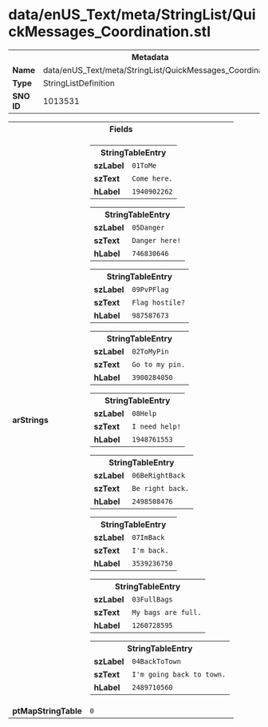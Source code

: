 <h1>data/enUS_Text/meta/StringList/QuickMessages_Coordination.stl</h1><table><tr><th colspan="100%">Metadata</th></tr><tr><td><b>Name</b></td><td>data/enUS_Text/meta/StringList/QuickMessages_Coordination.stl</td></tr><tr><td><b>Type</b></td><td>StringListDefinition</td></tr><tr><td><b>SNO ID</b></td><td>1013531</td></tr></table>

<table><tr><th colspan="100%">Fields</th></tr><tr><td><b>arStrings</b></td><td><table><tr><th colspan="100%">StringTableEntry</th></tr><tr><td><b>szLabel</b></td><td><code>01ToMe</code></td></tr><tr><td><b>szText</b></td><td><code>Come here.</code></td></tr><tr><td><b>hLabel</b></td><td><code>1940902262</code></td></tr></table>


<table><tr><th colspan="100%">StringTableEntry</th></tr><tr><td><b>szLabel</b></td><td><code>05Danger</code></td></tr><tr><td><b>szText</b></td><td><code>Danger here!</code></td></tr><tr><td><b>hLabel</b></td><td><code>746830646</code></td></tr></table>


<table><tr><th colspan="100%">StringTableEntry</th></tr><tr><td><b>szLabel</b></td><td><code>09PvPFlag</code></td></tr><tr><td><b>szText</b></td><td><code>Flag hostile?</code></td></tr><tr><td><b>hLabel</b></td><td><code>987587673</code></td></tr></table>


<table><tr><th colspan="100%">StringTableEntry</th></tr><tr><td><b>szLabel</b></td><td><code>02ToMyPin</code></td></tr><tr><td><b>szText</b></td><td><code>Go to my pin.</code></td></tr><tr><td><b>hLabel</b></td><td><code>3900284050</code></td></tr></table>


<table><tr><th colspan="100%">StringTableEntry</th></tr><tr><td><b>szLabel</b></td><td><code>08Help</code></td></tr><tr><td><b>szText</b></td><td><code>I need help!</code></td></tr><tr><td><b>hLabel</b></td><td><code>1948761553</code></td></tr></table>


<table><tr><th colspan="100%">StringTableEntry</th></tr><tr><td><b>szLabel</b></td><td><code>06BeRightBack</code></td></tr><tr><td><b>szText</b></td><td><code>Be right back.</code></td></tr><tr><td><b>hLabel</b></td><td><code>2498508476</code></td></tr></table>


<table><tr><th colspan="100%">StringTableEntry</th></tr><tr><td><b>szLabel</b></td><td><code>07ImBack</code></td></tr><tr><td><b>szText</b></td><td><code>I'm back.</code></td></tr><tr><td><b>hLabel</b></td><td><code>3539236750</code></td></tr></table>


<table><tr><th colspan="100%">StringTableEntry</th></tr><tr><td><b>szLabel</b></td><td><code>03FullBags</code></td></tr><tr><td><b>szText</b></td><td><code>My bags are full.</code></td></tr><tr><td><b>hLabel</b></td><td><code>1260728595</code></td></tr></table>


<table><tr><th colspan="100%">StringTableEntry</th></tr><tr><td><b>szLabel</b></td><td><code>04BackToTown</code></td></tr><tr><td><b>szText</b></td><td><code>I'm going back to town.</code></td></tr><tr><td><b>hLabel</b></td><td><code>2489710560</code></td></tr></table>


</td></tr><tr><td><b>ptMapStringTable</b></td><td><code>0</code></td></tr></table>

